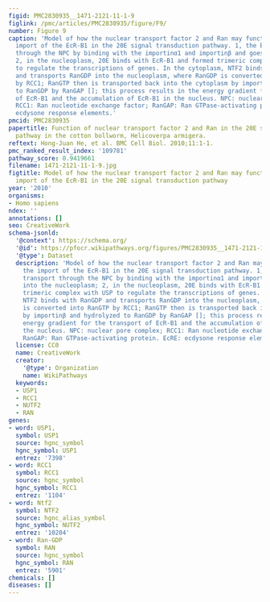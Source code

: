 ```yaml
---
figid: PMC2830935__1471-2121-11-1-9
figlink: /pmc/articles/PMC2830935/figure/F9/
number: Figure 9
caption: 'Model of how the nuclear transport factor 2 and Ran may function in the
  import of the EcR-B1 in the 20E signal transduction pathway. 1, the EcR-B1 transport
  through the NPC by binding with the importinα1 and importinβ and goes into the nucleoplasm;
  2, in the nucleoplasm, 20E binds with EcR-B1 and formed trimeric complex with USP
  to regulate the transcriptions of genes. In the cytoplasm, NTF2 binds with RanGDP
  and transports RanGDP into the nucleoplasm, where RanGDP is converted into RanGTP
  by RCC1; RanGTP then is transported back into the cytoplasm by importinβ and hydrolyzed
  to RanGDP by RanGAP []; this process results in the energy gradient for the transport
  of EcR-B1 and the accumulation of EcR-B1 in the nucleus. NPC: nuclear pore complex;
  RCC1: Ran nucleotide exchange factor; RanGAP: Ran GTPase-activating protein. EcRE:
  ecdysone response elements.'
pmcid: PMC2830935
papertitle: Function of nuclear transport factor 2 and Ran in the 20E signal transduction
  pathway in the cotton bollworm, Helicoverpa armigera.
reftext: Hong-Juan He, et al. BMC Cell Biol. 2010;11:1-1.
pmc_ranked_result_index: '109781'
pathway_score: 0.9419661
filename: 1471-2121-11-1-9.jpg
figtitle: Model of how the nuclear transport factor 2 and Ran may function in the
  import of the EcR-B1 in the 20E signal transduction pathway
year: '2010'
organisms:
- Homo sapiens
ndex: ''
annotations: []
seo: CreativeWork
schema-jsonld:
  '@context': https://schema.org/
  '@id': https://pfocr.wikipathways.org/figures/PMC2830935__1471-2121-11-1-9.html
  '@type': Dataset
  description: 'Model of how the nuclear transport factor 2 and Ran may function in
    the import of the EcR-B1 in the 20E signal transduction pathway. 1, the EcR-B1
    transport through the NPC by binding with the importinα1 and importinβ and goes
    into the nucleoplasm; 2, in the nucleoplasm, 20E binds with EcR-B1 and formed
    trimeric complex with USP to regulate the transcriptions of genes. In the cytoplasm,
    NTF2 binds with RanGDP and transports RanGDP into the nucleoplasm, where RanGDP
    is converted into RanGTP by RCC1; RanGTP then is transported back into the cytoplasm
    by importinβ and hydrolyzed to RanGDP by RanGAP []; this process results in the
    energy gradient for the transport of EcR-B1 and the accumulation of EcR-B1 in
    the nucleus. NPC: nuclear pore complex; RCC1: Ran nucleotide exchange factor;
    RanGAP: Ran GTPase-activating protein. EcRE: ecdysone response elements.'
  license: CC0
  name: CreativeWork
  creator:
    '@type': Organization
    name: WikiPathways
  keywords:
  - USP1
  - RCC1
  - NUTF2
  - RAN
genes:
- word: USP1,
  symbol: USP1
  source: hgnc_symbol
  hgnc_symbol: USP1
  entrez: '7398'
- word: RCC1
  symbol: RCC1
  source: hgnc_symbol
  hgnc_symbol: RCC1
  entrez: '1104'
- word: Ntf2
  symbol: NTF2
  source: hgnc_alias_symbol
  hgnc_symbol: NUTF2
  entrez: '10204'
- word: Ran-GDP
  symbol: RAN
  source: hgnc_symbol
  hgnc_symbol: RAN
  entrez: '5901'
chemicals: []
diseases: []
---
```

